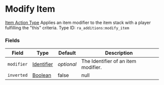 # Modify Item
[Item Action Type](../item_action_types.md)
Applies an item modifier to the item stack with a player fulfilling the "this" criteria.
Type ID: `ra_additions:modify_item`
### Fields
Field | Type | Default | Description
------|------|---------|-------------
`modifier` | [Identifier](../data_types/identifier.md) | _optional_ | The Identifier of an item modifier.
`inverted` | [Boolean](../data_types/boolean.md) | false | null

